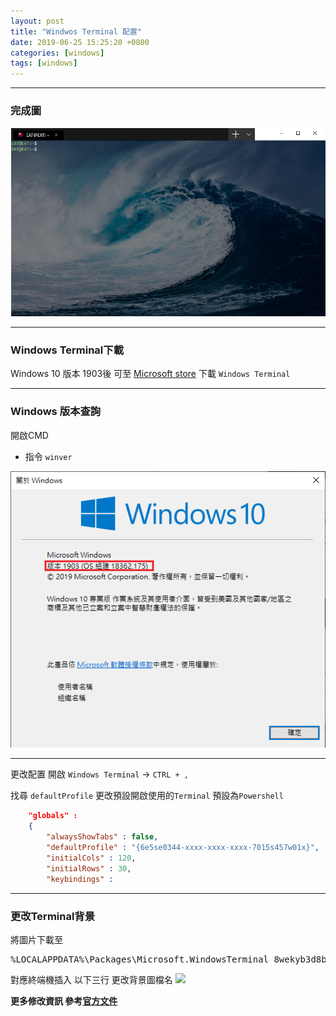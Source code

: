 ```yaml
---
layout: post
title: "Windwos Terminal 配置"
date: 2019-06-25 15:25:20 +0800
categories: [windows]
tags: [windows]
---
```


---

### 完成圖
![](https://raw.githubusercontent.com/dyeat/dyeat.github.io/master/static/img/2019-06-26/2.png)

---

### Windows Terminal下載

Windows 10 版本 1903後 可至 [Microsoft store](https://www.microsoft.com/zh-tw/p/windows-terminal-preview/9n0dx20hk701?activetab=pivot:overviewtab) 下載 `Windows Terminal`


---

### Windows 版本查詢

開啟CMD

- 指令 `winver`

![](https://raw.githubusercontent.com/dyeat/dyeat.github.io/master/static/img/2019-06-26/1.png)



---

更改配置 開啟 `Windows Terminal` -> `CTRL + ,`


找尋 `defaultProfile` 更改預設開啟使用的`Terminal` 預設為`Powershell`
```json
    "globals" :
    {
        "alwaysShowTabs" : false,
        "defaultProfile" : "{6e5se0344-xxxx-xxxx-xxxx-7015s457w01x}",
        "initialCols" : 120,
        "initialRows" : 30,
        "keybindings" :
```

---

### 更改Terminal背景

將圖片下載至
<pre>%LOCALAPPDATA%\Packages\Microsoft.WindowsTerminal_8wekyb3d8bbwe\RoamingState</pre>

對應終端機插入 以下三行 更改背景圖檔名
![](https://devblogs.microsoft.com/commandline/wp-content/uploads/sites/33/2019/06/background-image-code-snip.png)


**更多修改資訊 參考[官方文件](https://devblogs.microsoft.com/commandline/windows-terminal-microsoft-store-preview-release/)**

